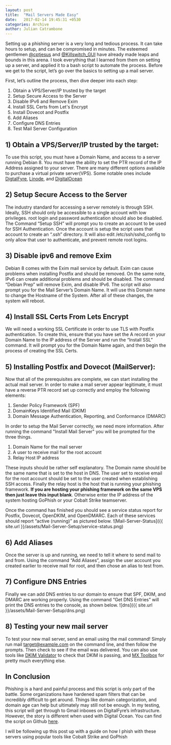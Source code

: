 ```yaml
---
layout: post
title:  "Mail Servers Made Easy"
date:   2017-02-14 19:45:31 +0530
categories: Archive
author: Julian Catrambone
---
```


Setting up a phishing server is a very long and tedious process. It can take hours to setup, and can be compromised in minutes. The esteemed gentlemen [@cptjesus](https://twitter.com/cptjesus) and [@Killswitch_GUI](https://twitter.com/Killswitch_GUI) have already made leaps and bounds in this arena. I took everything that I learned from them on setting up a server, and applied it to a bash script to automate the process. Before we get to the script, let’s go over the basics to setting up a mail server.

First, let’s outline the process, then dive deeper into each step:

1. Obtain a VPS/Server/IP trusted by the target
2. Setup Secure Access to the Server
3. Disable IPv6 and Remove Exim
4. Install SSL Certs from Let's Encrypt
5. Install Dovecot and Postfix
6. Add Aliases
7. Configure DNS Entries
8. Test Mail Server Configuration

## 1) Obtain a VPS/Server/IP trusted by the target: ##

To use this script, you must have a Domain Name, and access to a server running Debian 8. You must have the ability to set the PTR record of the IP Address assigned to your server. There are many different options available to purchase a virtual private server(VPS). Some notable ones include [DigtalFyre](https://www.digitalfyre.com), [Linode](https://www.linode.com), and [DigitalOcean](https://www.digitalocean.com/)

## 2) Setup Secure Access to the Server ##

The industry standard for accessing a server remotely is through SSH. Ideally, SSH should only be accessible to a single account with low privileges. root login and password authentication should also be disabled. The Command “Setup SSH” will prompt you to create an account to be used for SSH Authentication. Once the account is setup the script uses that account to create an “.ssh” directory. It will also edit /etc/ssh/sshd_config to only allow that user to authenticate, and prevent remote root logins.

## 3) Disable ipv6 and remove Exim

Debian 8 comes with the Exim mail service by default. Exim can cause problems when installing Postfix and should be removed. On the same note, IPv6 can create additional problems and should be disabled. The command “Debian Prep” will remove Exim, and disable IPv6. The script will also prompt you for the Mail Server’s Domain Name. It will use this Domain name to change the Hostname of the System. After all of these changes, the system will reboot.

## 4) Install SSL Certs From Lets Encrypt ##

We will need a working SSL Certificate in order to use TLS with Postfix authentication. To create this, ensure that you have set the A record on your Domain Name to the IP address of the Server and run the “Install SSL” command. It will prompt you for the Domain Name again, and then begin the process of creating the SSL Certs.

## 5) Installing Postfix and Dovecot (MailServer): ##

Now that all of the prerequisites are complete, we can start installing the actual mail server. In order to make a mail server appear legitimate, it must have a reverse PTR record set up correctly and employ the following elements:

1. Sender Policy Framework (SPF)
2. DomainKeys Identified Mail (DKIM)
3. Domain Message Authentication, Reporting, and Conformance (DMARC)

In order to setup the Mail Server correctly, we need more information.  After running the command "Install Mail Server" you will be prompted for the three things.

1. Domain Name for the mail server
2. A user to receive mail for the root account
3. Relay Host IP address

These inputs should be rather self explanatory.  The Domain name should be the same name that is set to the host in DNS.  The user set to receive email for the root account should be set to the user created when establishing SSH access. Finally the relay host is the host that is running your phishing framework.  **If you are hosting your phishing framework on the same VPS then just leave this input blank**.  Otherwise enter the IP address of the system hosting GoPhish or your Cobalt Strike teamserver.

Once the command has finished you should see a service status report for Postfix, Dovecot, OpenDKIM, and OpenDMARC. Each of these services should report “active (running)” as pictured below.
![Mail-Server-Status]({{ site.url }}/assets/Mail-Server-Setup/service-status.png)

## 6) Add Aliases ##

Once the server is up and running, we need to tell it where to send mail to and from. Using the command “Add Aliases”, assign the user account you created earlier to receive mail for root, and then chose an alias to test from.

## 7) Configure DNS Entries ##

Finally we can add DNS entries to our domain to ensure that SPF, DKIM, and DMARC are working properly. Using the command “Get DNS Entries” will print the DNS entries to the console, as shown below.
![dns]({{ site.url }}/assets/Mail-Server-Setup/dns.png)

## 8) Testing your new mail server ##

To test your new mail server, send an email using the mail command! Simply run mail target@example.com on the command line, and then follow the prompts. Then check to see if the email was delivered. You can also use tools like
[DKIM Validator](http://dkimvalidator.com/) to check that DKIM is passing, and [MX Toolbox](http://mxtoolbox.com/) for pretty much everything else.

## In Conclusion ##

Phishing is a hard and painful process and this script is only part of the battle. Some organizations have hardened spam filters that can be incredibly difficult to get around. Things like domain categorization, and domain age can help but ultimately may still not be enough. In my testing, this script will get through to Gmail inboxes on DigitalFyre’s infrastructure. However, the story is different when used with Digital Ocean.  You can find the script on Github [here](https://github.com/jcatrambone94/Postfix-Server-Setup).

I will be following up this post up with a guide on how I phish with these servers using popular tools like Cobalt Strike and GoPhish
